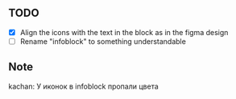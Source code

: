 ## TODO
- [x] Align the icons with the text in the block as in the figma design
- [ ] Rename "infoblock" to something understandable

## Note
kachan: У иконок в infoblock пропали цвета